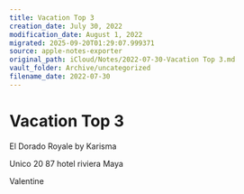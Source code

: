 ```yaml
---
title: Vacation Top 3
creation_date: July 30, 2022
modification_date: August 1, 2022
migrated: 2025-09-20T01:29:07.999371
source: apple-notes-exporter
original_path: iCloud/Notes/2022-07-30-Vacation Top 3.md
vault_folder: Archive/uncategorized
filename_date: 2022-07-30
---
```



# Vacation Top 3

El Dorado Royale by Karisma

Unico 20 87 hotel riviera Maya 

Valentine
